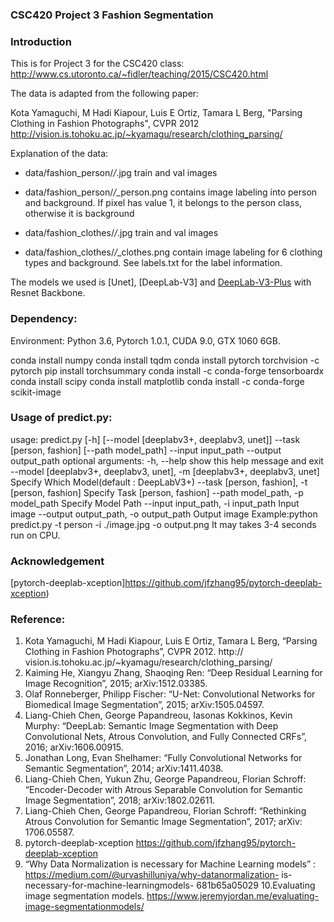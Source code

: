 ### CSC420 Project 3 Fashion Segmentation

### Introduction

This is for Project 3 for the CSC420 class: http://www.cs.utoronto.ca/~fidler/teaching/2015/CSC420.html

The data is adapted from the following paper:

Kota Yamaguchi, M Hadi Kiapour, Luis E Ortiz, Tamara L Berg, "Parsing Clothing in Fashion Photographs", CVPR 2012
http://vision.is.tohoku.ac.jp/~kyamagu/research/clothing_parsing/

Explanation of the data:

- data/fashion_person/*/*.jpg  train and val images
- data/fashion_person/*/*_person.png   contains image labeling into person and background. If pixel has value 1, it belongs to the person class, otherwise it is background

- data/fashion_clothes/*/*.jpg  train and val images
- data/fashion_clothes/*/*_clothes.png  contain image labeling for 6 clothing types and background. See labels.txt for the label information.

The models we used is [Unet], [DeepLab-V3] and [DeepLab-V3-Plus](https://arxiv.org/pdf/1802.02611) with Resnet Backbone.


### Dependency:
Environment: Python 3.6, Pytorch 1.0.1, CUDA 9.0, GTX 1060 6GB.

conda install numpy
conda install tqdm
conda install pytorch torchvision -c pytorch
pip install torchsummary
conda install -c conda-forge tensorboardx
conda install scipy
conda install matplotlib
conda install -c conda-forge scikit-image

### Usage of predict.py:
usage: predict.py [-h] [--model [deeplabv3+, deeplabv3, unet]] --task
[person, fashion] [--path model_path]
--input input_path --output output_path
optional arguments:
-h, --help show this help message and exit
--model [deeplabv3+, deeplabv3, unet], -m [deeplabv3+, deeplabv3,
unet]
Specify Which Model(default : DeepLabV3+)
--task [person, fashion], -t [person, fashion]
Specify Task [person, fashion]
--path model_path, -p model_path
Specify Model Path
--input input_path, -i input_path
Input image
--output output_path, -o output_path
Output image
Example:python predict.py -t person -i ./image.jpg -o output.png
It may takes 3-4 seconds run on CPU.

### Acknowledgement
[pytorch-deeplab-xception]https://github.com/jfzhang95/pytorch-deeplab-xception)


### Reference:
1. Kota Yamaguchi, M Hadi Kiapour, Luis E Ortiz, Tamara L Berg,
“Parsing Clothing in Fashion Photographs”, CVPR 2012. http://
vision.is.tohoku.ac.jp/~kyamagu/research/clothing_parsing/
2. Kaiming He, Xiangyu Zhang, Shaoqing Ren: “Deep Residual
Learning for Image Recognition”, 2015; arXiv:1512.03385.
3. Olaf Ronneberger, Philipp Fischer: “U-Net: Convolutional Networks
for Biomedical Image Segmentation”, 2015; arXiv:1505.04597.
4. Liang-Chieh Chen, George Papandreou, Iasonas Kokkinos, Kevin
Murphy: “DeepLab: Semantic Image Segmentation with Deep
Convolutional Nets, Atrous Convolution, and Fully Connected CRFs”,
2016; arXiv:1606.00915.
5. Jonathan Long, Evan Shelhamer: “Fully Convolutional Networks for
Semantic Segmentation”, 2014; arXiv:1411.4038.
6. Liang-Chieh Chen, Yukun Zhu, George Papandreou, Florian Schroff:
“Encoder-Decoder with Atrous Separable Convolution for Semantic
Image Segmentation”, 2018; arXiv:1802.02611.
7. Liang-Chieh Chen, George Papandreou, Florian Schroff: “Rethinking
Atrous Convolution for Semantic Image Segmentation”, 2017; arXiv:
1706.05587.
8. pytorch-deeplab-xception
https://github.com/jfzhang95/pytorch-deeplab-xception
9. “Why Data Normalization is necessary for Machine Learning
models” : https://medium.com/@urvashilluniya/why-datanormalization-
is-necessary-for-machine-learningmodels-
681b65a05029
10.Evaluating image segmentation models.
https://www.jeremyjordan.me/evaluating-image-segmentationmodels/


